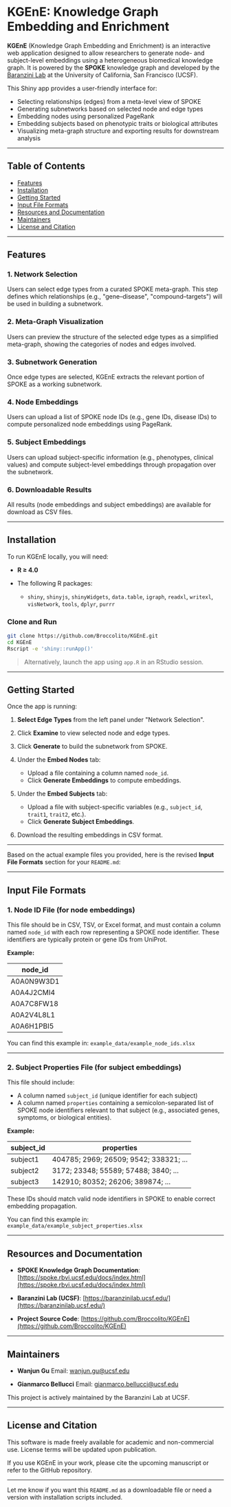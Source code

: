 # KGEnE: Knowledge Graph Embedding and Enrichment

**KGEnE** (Knowledge Graph Embedding and Enrichment) is an interactive web application designed to allow researchers to generate node- and subject-level embeddings using a heterogeneous biomedical knowledge graph. It is powered by the **SPOKE** knowledge graph and developed by the [Baranzini Lab](https://baranzinilab.ucsf.edu/) at the University of California, San Francisco (UCSF).

This Shiny app provides a user-friendly interface for:

* Selecting relationships (edges) from a meta-level view of SPOKE
* Generating subnetworks based on selected node and edge types
* Embedding nodes using personalized PageRank
* Embedding subjects based on phenotypic traits or biological attributes
* Visualizing meta-graph structure and exporting results for downstream analysis

---

## Table of Contents

* [Features](#features)
* [Installation](#installation)
* [Getting Started](#getting-started)
* [Input File Formats](#input-file-formats)
* [Resources and Documentation](#resources-and-documentation)
* [Maintainers](#maintainers)
* [License and Citation](#license-and-citation)

---

## Features

### 1. Network Selection

Users can select edge types from a curated SPOKE meta-graph. This step defines which relationships (e.g., "gene–disease", "compound–targets") will be used in building a subnetwork.

### 2. Meta-Graph Visualization

Users can preview the structure of the selected edge types as a simplified meta-graph, showing the categories of nodes and edges involved.

### 3. Subnetwork Generation

Once edge types are selected, KGEnE extracts the relevant portion of SPOKE as a working subnetwork.

### 4. Node Embeddings

Users can upload a list of SPOKE node IDs (e.g., gene IDs, disease IDs) to compute personalized node embeddings using PageRank.

### 5. Subject Embeddings

Users can upload subject-specific information (e.g., phenotypes, clinical values) and compute subject-level embeddings through propagation over the subnetwork.

### 6. Downloadable Results

All results (node embeddings and subject embeddings) are available for download as CSV files.

---

## Installation

To run KGEnE locally, you will need:

* **R ≥ 4.0**
* The following R packages:

  * `shiny`, `shinyjs`, `shinyWidgets`, `data.table`, `igraph`, `readxl`, `writexl`, `visNetwork`, `tools`, `dplyr`, `purrr`

### Clone and Run

```bash
git clone https://github.com/Broccolito/KGEnE.git
cd KGEnE
Rscript -e 'shiny::runApp()'
```

> Alternatively, launch the app using `app.R` in an RStudio session.

---

## Getting Started

Once the app is running:

1. **Select Edge Types** from the left panel under "Network Selection".
2. Click **Examine** to view selected node and edge types.
3. Click **Generate** to build the subnetwork from SPOKE.
4. Under the **Embed Nodes** tab:

   * Upload a file containing a column named `node_id`.
   * Click **Generate Embeddings** to compute embeddings.
5. Under the **Embed Subjects** tab:

   * Upload a file with subject-specific variables (e.g., `subject_id`, `trait1`, `trait2`, etc.).
   * Click **Generate Subject Embeddings**.
6. Download the resulting embeddings in CSV format.

---

Based on the actual example files you provided, here is the revised **Input File Formats** section for your `README.md`:

---

## Input File Formats

### 1. Node ID File (for node embeddings)

This file should be in CSV, TSV, or Excel format, and must contain a column named `node_id` with each row representing a SPOKE node identifier. These identifiers are typically protein or gene IDs from UniProt.

**Example:**

| node\_id   |
| ---------- |
| A0A0N9W3D1 |
| A0A4J2CMI4 |
| A0A7C8FW18 |
| A0A2V4L8L1 |
| A0A6H1PBI5 |

You can find this example in: `example_data/example_node_ids.xlsx`

---

### 2. Subject Properties File (for subject embeddings)

This file should include:

* A column named `subject_id` (unique identifier for each subject)
* A column named `properties` containing a semicolon-separated list of SPOKE node identifiers relevant to that subject (e.g., associated genes, symptoms, or biological entities).

**Example:**

| subject\_id | properties                             |
| ----------- | -------------------------------------- |
| subject1    | 404785; 2969; 26509; 9542; 338321; ... |
| subject2    | 3172; 23348; 55589; 57488; 3840; ...   |
| subject3    | 142910; 80352; 26206; 389874; ...      |

These IDs should match valid node identifiers in SPOKE to enable correct embedding propagation.

You can find this example in: `example_data/example_subject_properties.xlsx`

---

## Resources and Documentation

* **SPOKE Knowledge Graph Documentation**:
  [https://spoke.rbvi.ucsf.edu/docs/index.html](https://spoke.rbvi.ucsf.edu/docs/index.html)

* **Baranzini Lab (UCSF)**:
  [https://baranzinilab.ucsf.edu/](https://baranzinilab.ucsf.edu/)

* **Project Source Code**:
  [https://github.com/Broccolito/KGEnE](https://github.com/Broccolito/KGEnE)

---

## Maintainers

* **Wanjun Gu**
  Email: [wanjun.gu@ucsf.edu](mailto:wanjun.gu@ucsf.edu)

* **Gianmarco Bellucci**
  Email: [gianmarco.bellucci@ucsf.edu](mailto:gianmarco.bellucci@ucsf.edu)

This project is actively maintained by the Baranzini Lab at UCSF.

---

## License and Citation

This software is made freely available for academic and non-commercial use. License terms will be updated upon publication.

If you use KGEnE in your work, please cite the upcoming manuscript or refer to the GitHub repository.

---

Let me know if you want this `README.md` as a downloadable file or need a version with installation scripts included.
